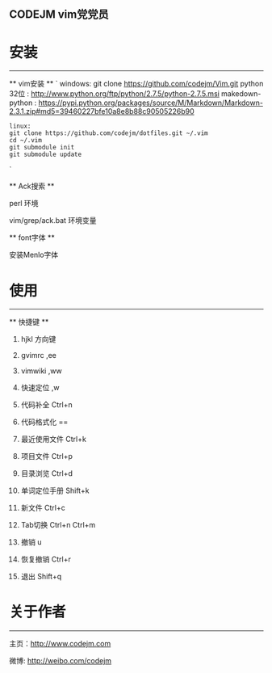 CODEJM vim党党员
-----------------------------------------------
# 安装 #
-----------------------------------------------
** vim安装 **
`
    windows:
    git clone https://github.com/codejm/Vim.git
    python 32位 : http://www.python.org/ftp/python/2.7.5/python-2.7.5.msi
    makedown-python : https://pypi.python.org/packages/source/M/Markdown/Markdown-2.3.1.zip#md5=39460227bfe10a8e8b88c90505226b90

    linux:
    git clone https://github.com/codejm/dotfiles.git ~/.vim
    cd ~/.vim
    git submodule init
    git submodule update
`

** Ack搜索 **

perl 环境

vim/grep/ack.bat 环境变量

** font字体 **

安装Menlo字体

# 使用 #
-----------------------------------------------
** 快捷键 **

1. hjkl 方向键

2. gvimrc ,ee

3. vimwiki ,ww

4. 快速定位 ,w

5. 代码补全 Ctrl+n

6. 代码格式化 ==

7. 最近使用文件 Ctrl+k

8. 项目文件 Ctrl+p

9. 目录浏览 Ctrl+d

10. 单词定位手册 Shift+k

11. 新文件 Ctrl+c

12. Tab切换 Ctrl+n Ctrl+m

13. 撤销 u

14. 恢复撤销 Ctrl+r

15. 退出 Shift+q


# 关于作者 #
-----------------------------------------------
主页：http://www.codejm.com

微博: http://weibo.com/codejm

